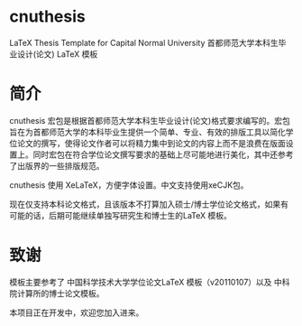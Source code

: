 cnuthesis
=========

LaTeX Thesis Template for Capital Normal University
首都师范大学本科生毕业设计(论文) LaTeX 模板

简介
=========
cnuthesis 宏包是根据首都师范大学本科生毕业设计(论文)格式要求编写的。宏包旨在为首都师范大学的本科毕业生提供一个简单、专业、有效的排版工具以简化学位论文的撰写，使得论文作者可以将精力集中到论文的内容上而不是浪费在版面设置上。同时宏包在符合学位论文撰写要求的基础上尽可能地进行美化，其中还参考了出版界的一些排版规范。

cnuthesis 使用 XeLaTeX，方便字体设置。中文支持使用xeCJK包。

现在仅支持本科论文格式，且该版本不打算加入硕士/博士学位论文格式，如果有可能的话，后期可能继续单独写研究生和博士生的LaTeX 模板。


致谢
=========
模板主要参考了 中国科学技术大学学位论文LaTeX 模板（v20110107）以及 中科院计算所的博士论文模板。

本项目正在开发中，欢迎您加入进来。
